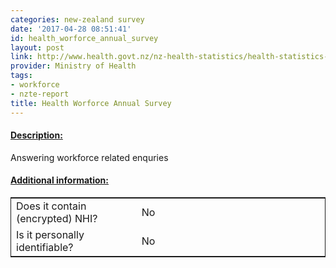 ```yaml
---
categories: new-zealand survey
date: '2017-04-28 08:51:41'
id: health_worforce_annual_survey
layout: post
link: http://www.health.govt.nz/nz-health-statistics/health-statistics-and-data-sets/workforce-data-and-stats/health-professional-workforce-pamphlets/health-workforce-annual-surveys-2010
provider: Ministry of Health
tags:
- workforce
- nzte-report
title: Health Worforce Annual Survey
---
```



 <h4> <u>Description:</u> </h4>
Answering workforce related enquries
 <h4> <u>Additional information:</u> </h4>
 <table style="border: 1px solid">
 <tr> <td width="40%"> Does it contain (encrypted) NHI? </td> <td>No</td> </tr>
 <tr> <td width="40%"> Is it personally identifiable? </td> <td>No</td> </tr>
 </table>